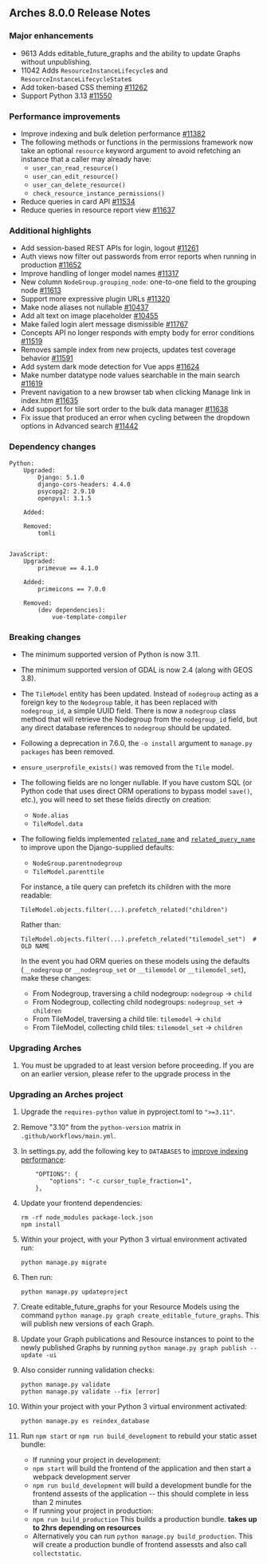 Arches 8.0.0 Release Notes
--------------------------

### Major enhancements
- 9613 Adds editable_future_graphs and the ability to update Graphs without unpublishing.
- 11042 Adds `ResourceInstanceLifecycle`s and `ResourceInstanceLifecycleState`s
- Add token-based CSS theming [#11262](https://github.com/archesproject/arches/issues/11262)
- Support Python 3.13 [#11550](https://github.com/archesproject/arches/pull/11550)

### Performance improvements
- Improve indexing and bulk deletion performance [#11382](https://github.com/archesproject/arches/issues/11382)
- The following methods or functions in the permissions framework now take an optional ``resource`` keyword argument to avoid refetching an instance that a caller may already have:
    - `user_can_read_resource()`
    - `user_can_edit_resource()`
    - `user_can_delete_resource()`
    - `check_resource_instance_permissions()`
- Reduce queries in card API [#11534](https://github.com/archesproject/arches/pull/11534)
- Reduce queries in resource report view [#11637](https://github.com/archesproject/arches/pull/11637)

### Additional highlights
- Add session-based REST APIs for login, logout [#11261](https://github.com/archesproject/arches/issues/11261)
- Auth views now filter out passwords from error reports when running in production [#11652](https://github.com/archesproject/arches/issues/11652)
- Improve handling of longer model names [#11317](https://github.com/archesproject/arches/issues/11317)
- New column `NodeGroup.grouping_node`: one-to-one field to the grouping node [#11613](https://github.com/archesproject/arches/issues/11613)
- Support more expressive plugin URLs [#11320](https://github.com/archesproject/arches/issues/11320)
- Make node aliases not nullable [#10437](https://github.com/archesproject/arches/issues/10437)
- Add alt text on image placeholder [#10455](https://github.com/archesproject/arches/issues/10455)
- Make failed login alert message dismissible [#11767](https://github.com/archesproject/arches/issues/11767)
- Concepts API no longer responds with empty body for error conditions [#11519](https://github.com/archesproject/arches/issues/11519)
- Removes sample index from new projects, updates test coverage behavior [#11591](https://github.com/archesproject/arches/issues/11519)
- Add system dark mode detection for Vue apps [#11624](https://github.com/archesproject/arches/issues/11624)
- Make number datatype node values searchable in the main search [#11619](https://github.com/archesproject/arches/issues/11619)
- Prevent navigation to a new browser tab when clicking Manage link in index.htm [#11635](https://github.com/archesproject/arches/issues/11635)
- Add support for tile sort order to the bulk data manager [#11638](https://github.com/archesproject/arches/pull/11638)
- Fix issue that produced an error when cycling between the dropdown options in Advanced search [#11442](https://github.com/archesproject/arches/issues/11442)

### Dependency changes
```
Python:
    Upgraded:
        Django: 5.1.0
        django-cors-headers: 4.4.0
        psycopg2: 2.9.10
        openpyxl: 3.1.5

    Added:

    Removed:
        tomli


JavaScript:
    Upgraded:
        primevue == 4.1.0

    Added:
        primeicons == 7.0.0

    Removed:
        (dev dependencies): 
            vue-template-compiler
```

### Breaking changes
- The minimum supported version of Python is now 3.11.

- The minimum supported version of GDAL is now 2.4 (along with GEOS 3.8).

- The `TileModel` entity has been updated. Instead of `nodegroup` acting as a foreign key to the `Nodegroup` table, it has been replaced with `nodegroup_id`, a simple UUID field. There is now a `nodegroup` class method that will retrieve the Nodegroup from the `nodegroup_id` field, but any direct database references to `nodegroup` should be updated.

- Following a deprecation in 7.6.0, the `-o install` argument to `manage.py packages` has been removed.

- `ensure_userprofile_exists()` was removed from the `Tile` model.

- The following fields are no longer nullable. If you have custom SQL (or Python code that uses direct ORM operations to bypass model `save()`, etc.), you will need to set these fields directly on creation:
    - `Node.alias`
    - `TileModel.data`

- The following fields implemented [`related_name`](https://docs.djangoproject.com/en/stable/ref/models/fields/#django.db.models.ForeignKey.related_name) and [`related_query_name`](https://docs.djangoproject.com/en/stable/ref/models/fields/#django.db.models.ForeignKey.related_query_name) to improve upon the Django-supplied defaults:
    - `NodeGroup.parentnodegroup`
    - `TileModel.parenttile`

    For instance, a tile query can prefetch its children with the more readable:
    ```
    TileModel.objects.filter(...).prefetch_related("children")
    ```

    Rather than:
    ```
    TileModel.objects.filter(...).prefetch_related("tilemodel_set")  # OLD NAME
    ```

    In the event you had ORM queries on these models using the defaults (`__nodegroup` or `__nodegroup_set` or `__tilemodel` or `__tilemodel_set`), make these changes:

    - From Nodegroup, traversing a child nodegroup: `nodegroup` -> `child`
    - From Nodegroup, collecting child nodegroups: `nodegroup_set` -> `children`
    - From TileModel, traversing a child tile: `tilemodel` -> `child`
    - From TileModel, collecting child tiles: `tilemodel_set` -> `children`


### Upgrading Arches

1. You must be upgraded to at least version   before proceeding. If you are on an earlier version, please refer to the upgrade process in the []()

### Upgrading an Arches project

1. Upgrade the `requires-python` value in pyproject.toml to `">=3.11"`.

1. Remove "3.10" from the `python-version` matrix in `.github/workflows/main.yml`.

1. In settings.py, add the following key to `DATABASES` to [improve indexing performance](https://github.com/archesproject/arches/issues/11382):
    ```
        "OPTIONS": {
            "options": "-c cursor_tuple_fraction=1",
        },
    ```

1. Update your frontend dependencies:
    ```
    rm -rf node_modules package-lock.json
    npm install
    ```

1. Within your project, with your Python 3 virtual environment activated run:
    ``` 
    python manage.py migrate
    ```

1. Then run:
    ```
    python manage.py updateproject
    ```

3. Create editable_future_graphs for your Resource Models using the command `python manage.py graph create_editable_future_graphs`. This will publish new versions of each Graph.

4. Update your Graph publications and Resource instances to point to the newly published Graphs by running `python manage.py graph publish --update -ui`

1. Also consider running validation checks:
    ```
    python manage.py validate
    python manage.py validate --fix [error]
    ```

5. Within your project with your Python 3 virtual environment activated:
    ```
    python manage.py es reindex_database
    ```

6. Run `npm start` or `npm run build_development` to rebuild your static asset bundle:
    - If running your project in development:
    -  `npm start` will build the frontend of the application and then start a webpack development server
    - `npm run build_development` will build a development bundle for the frontend assests of the application -- this should complete in less than 2 minutes
    - If running your project in production:
    - `npm run build_production` This builds a production bundle. **takes up to 2hrs depending on resources**
    - Alternatively you can run `python manage.py build_production`. This will create a production bundle of frontend assessts and also call `collectstatic`.
